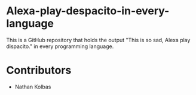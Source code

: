 # Alexa-play-despacito-in-every-language
This is a GitHub repository that holds the output "This is so sad, Alexa play dispacito." in every programming language.

# Contributors
* Nathan Kolbas
